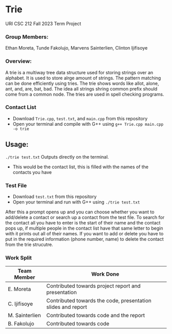 # Trie
URI CSC 212 Fall 2023 Term Project

### Group Members:
Ethan Moreta, Tunde Fakolujo, Marvens Sainterlien, Clinton Ijifisoye


### Overview:

A trie is a multiway tree data structure used for storing strings over an alphabet. It is used to store alrge amount of strings. The pattern matching can be done efficiently using tries. The trie shows words like allot, alone, ant, and, are, bat, bad. The idea all strings shring common prefix should come from a common node. The tries are used in spell checking programs.

### Contact List

  * Download `Trie.cpp`, `test.txt`, and `main.cpp` from this repository
  * Open your terminal and compile with G++ using `g++ Trie.cpp main.cpp -o trie`

## Usage: 
  `./trie test.txt` Outputs directly on the terminal.
  * This would be the contact list, this is filled with the names of the contacts you have

### Test File
  * Download `test.txt` from this repository
  * Open your terminal and run with G++ using `./trie test.txt`

After this a prompt opens up and you can choose whether you want to add/delete a contact or search up a contact 
from the test file. To search for the contact all you have to enter is the start of their name and the contact pops up, if multiple people in the contact list have that same letter to begin with it prints out all of their names. If you want to add or delete you have to put in the required information (phone number, name) to delete the contact from the trie strucutre.

### Work Split
|Team Member|     Work Done      |
|--|--|
| E. Moreta |Contributed towards project report and presentation|
| C. Ijifisoye |Contributed towards the code, presentation slides and report|
| M. Sainterlien |Contributed towards code and the report|
| B. Fakolujo |Contributed towards code|
